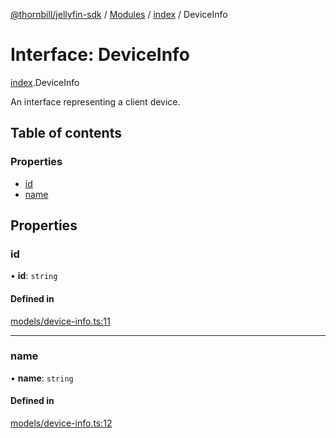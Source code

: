 [@thornbill/jellyfin-sdk](../README.md) / [Modules](../modules.md) / [index](../modules/index.md) / DeviceInfo

# Interface: DeviceInfo

[index](../modules/index.md).DeviceInfo

An interface representing a client device.

## Table of contents

### Properties

- [id](index.DeviceInfo.md#id)
- [name](index.DeviceInfo.md#name)

## Properties

### id

• **id**: `string`

#### Defined in

[models/device-info.ts:11](https://github.com/thornbill/jellyfin-sdk-typescript/blob/21a118e/src/models/device-info.ts#L11)

___

### name

• **name**: `string`

#### Defined in

[models/device-info.ts:12](https://github.com/thornbill/jellyfin-sdk-typescript/blob/21a118e/src/models/device-info.ts#L12)
